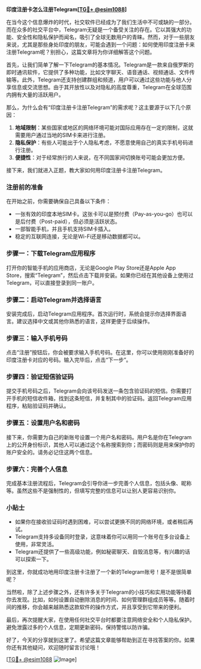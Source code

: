 **印度注册卡怎么注册Telegram[[TG💪+ @esim1088](https://t.me/s/esim1088)]**

在当今这个信息爆炸的时代，社交软件已经成为了我们生活中不可或缺的一部分。而在众多的社交平台中，Telegram无疑是一个备受关注的存在。它以其强大的功能、安全性和隐私保护而闻名，吸引了全球无数用户的青睐。然而，对于一些朋友来说，尤其是那些身处印度的朋友，可能会遇到一个问题：如何使用印度注册卡来注册Telegram呢？别担心，这篇文章将为你详细解答这个问题。

首先，让我们简单了解一下Telegram的基本情况。Telegram是一款来自俄罗斯的即时通讯软件，它提供了多种功能，比如文字聊天、语音通话、视频通话、文件传输等。此外，Telegram还支持创建群组和频道，用户可以通过这些功能与他人分享信息或交流思想。由于其开放性以及对隐私的高度尊重，Telegram在全球范围内拥有大量的活跃用户。

那么，为什么会有“印度注册卡注册Telegram”的需求呢？这主要源于以下几个原因：

1. **地域限制**：某些国家或地区的网络环境可能对国际应用存在一定的限制，这就需要用户通过当地的SIM卡来进行注册。
2. **隐私保护**：有些人可能出于个人隐私考虑，不愿意使用自己的真实手机号码进行注册。
3. **便捷性**：对于经常旅行的人来说，在不同国家间切换账号可能会更加方便。

接下来，我们就进入正题，教大家如何用印度注册卡注册Telegram。

### 注册前的准备

在开始之前，你需要确保自己具备以下条件：
- 一张有效的印度本地SIM卡。这张卡可以是预付费（Pay-as-you-go）也可以是后付费（Post-paid），但必须是活跃状态。
- 一部智能手机，并且手机支持SIM卡插入。
- 稳定的互联网连接，无论是Wi-Fi还是移动数据都可以。

### 步骤一：下载Telegram应用程序

打开你的智能手机的应用商店，无论是Google Play Store还是Apple App Store，搜索“Telegram”，然后点击下载并安装。如果你已经在其他设备上使用过Telegram，可以直接登录到同一账户。

### 步骤二：启动Telegram并选择语言

安装完成后，启动Telegram应用程序。首次运行时，系统会提示你选择界面语言。建议选择中文或其他你熟悉的语言，这样更便于后续操作。

### 步骤三：输入手机号码

点击“注册”按钮后，你会被要求输入手机号码。在这里，你可以使用刚刚准备好的印度注册卡对应的号码。输入完毕后，点击“下一步”。

### 步骤四：验证短信验证码

提交手机号码之后，Telegram会向该号码发送一条包含验证码的短信。你需要打开手机的短信收件箱，找到这条短信，并复制其中的验证码。返回Telegram应用程序，粘贴验证码并确认。

### 步骤五：设置用户名和密码

接下来，你需要为自己的新账号设置一个用户名和密码。用户名是你在Telegram上的公开身份标识，其他人可以通过这个名称搜索到你；而密码则是用来保护你的账户安全的。请务必记住这两个信息。

### 步骤六：完善个人信息

完成基本注册流程后，Telegram会引导你进一步完善个人信息，包括头像、昵称等。虽然这些不是强制性的，但填写完整的信息可以让别人更容易识别你。

### 小贴士

- 如果你在接收验证码时遇到困难，可以尝试更换不同的网络环境，或者稍后再试。
- Telegram支持多设备同时登录，这意味着你可以用同一个账号在多台设备上使用，非常灵活。
- Telegram还提供了一些高级功能，例如秘密聊天、自毁消息等，有兴趣的话可以探索一下。

到这里，你就成功地用印度注册卡注册了一个新的Telegram账号！是不是很简单呢？

当然啦，除了上述步骤之外，还有许多关于Telegram的小技巧和实用功能等待着你去发现。比如，如何设置自动删除消息的时间、如何管理群组成员等等。随着时间的推移，你会越来越熟悉这款软件的操作方式，并且享受到它带来的便利。

最后，再次提醒大家，在使用任何社交平台时都要注意网络安全和个人隐私保护。避免泄露过多的个人信息，定期更新密码，保持警惕以防诈骗。

好了，今天的分享就到这里了。希望这篇文章能够帮助到正在寻找答案的你。如果你还有其他疑问，欢迎随时留言讨论哦！

[[TG💪+ @esim1088](https://t.me/s/esim1088) ![Image](https://i.postimg.cc/4NQfJmqS/Snipaste-2025-05-13-00-14-12.png)]